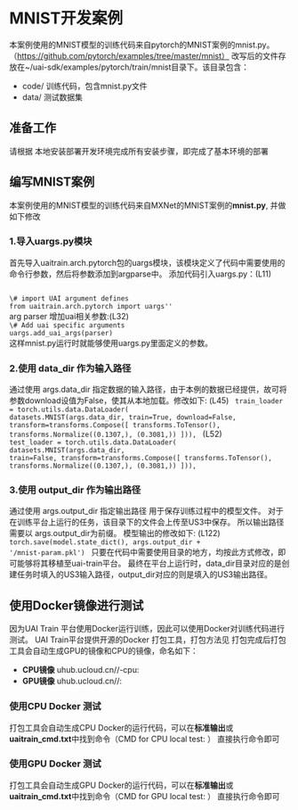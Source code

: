

# MNIST开发案例
本案例使用的MNIST模型的训练代码来自pytorch的MNIST案例的mnist.py。（https://github.com/pytorch/examples/tree/master/mnist）
改写后的文件存放在~/uai-sdk/examples/pytorch/train/mnist目录下。该目录包含：

  * code/ 训练代码，包含mnist.py文件
  * data/ 测试数据集

## 准备工作
请根据 本地安装部署开发环境[](uai-train/guide/pytorch/local)完成所有安装步骤，即完成了基本环境的部署 

## 编写MNIST案例
本案例使用的MNIST模型的训练代码来自MXNet的MNIST案例的**mnist.py**, 并做如下修改 

### 1.导入uargs.py模块

首先导入uaitrain.arch.pytorch包的uargs模块，该模块定义了代码中需要使用的命令行参数，然后将参数添加到argparse中。
添加代码引入uargs.py：(L11)

<code>
\# import UAI argument defines
from uaitrain.arch.pytorch import uargs''
</code>
arg parser 增加uai相关参数:(L32)

<code>
\# Add uai specific arguments
uargs.add_uai_args(parser)
</code>
这样mnist.py运行时就能够使用uargs.py里面定义的参数。

### 2.使用 data_dir 作为输入路径
通过使用 args.data\_dir 指定数据的输入路径，由于本例的数据已经提供，故可将参数download设值为False，使其从本地加载。修改如下: 
(L45)
<code>
train_loader = torch.utils.data.DataLoader(
    datasets.MNIST(args.data_dir, train=True, download=False,
                   transform=transforms.Compose([
                       transforms.ToTensor(),
                       transforms.Normalize((0.1307,), (0.3081,))
                   ])),
</code>
(L52)
<code>
test_loader = torch.utils.data.DataLoader(
    datasets.MNIST(args.data_dir, train=False, transform=transforms.Compose([
                       transforms.ToTensor(),
                       transforms.Normalize((0.1307,), (0.3081,))
                   ])),
</code>

### 3.使用 output_dir 作为输出路径
通过使用 args.output\_dir 指定输出路径 用于保存训练过程中的模型文件。 对于在训练平台上运行的任务，该目录下的文件会上传至US3中保存。
所以输出路径需要以 args.output\_dir为前缀。
模型输出的修改如下:
(L122)
<code>
torch.save(model.state_dict(), args.output_dir + '/mnist-param.pkl')
</code>
只要在代码中需要使用目录的地方，均按此方式修改，即可能够将其移植至uai-train平台。
最终在平台上运行时，data\_dir目录对应的是创建任务时填入的US3输入路径，output\_dir对应的则是填入的US3输出路径。

## 使用Docker镜像进行测试
因为UAI Train 平台使用Docker运行训练，因此可以使用Docker对训练代码进行测试。
UAI Train平台提供开源的Docker 打包工具，打包方法见[](uai-train/guide/pytorch/packing) 
打包完成后打包工具会自动生成GPU的镜像和CPU的镜像，命名如下：

  * **CPU镜像** uhub.ucloud.cn/<uhub-bucket>/<user-def-name>-cpu:<usr-def-tag>
  * **GPU镜像** uhub.ucloud.cn/<uhub-bucket>/<user-def-name>:<usr-def-tag>

### 使用CPU Docker 测试
打包工具会自动生成CPU Docker的运行代码，可以在**标准输出**或**uaitrain\_cmd.txt**中找到命令（CMD for CPU local test: <docker run cmd> ）
直接执行命令即可

### 使用GPU Docker 测试
打包工具会自动生成GPU Docker的运行代码，可以在**标准输出**或**uaitrain\_cmd.txt**中找到命令（CMD for GPU local test: <docker run cmd> ）
直接执行命令即可

